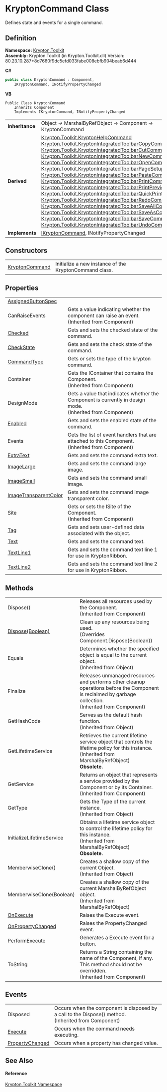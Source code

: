 # KryptonCommand Class


Defines state and events for a single command.



## Definition
**Namespace:** <a href="79d2eac2-21f4-54ff-7552-b20c33c30600.md">Krypton.Toolkit</a>  
**Assembly:** Krypton.Toolkit (in Krypton.Toolkit.dll) Version: 80.23.10.287+8d7660f9dc5efd033fabe008ebfb904beab6d444

**C#**
``` C#
public class KryptonCommand : Component, 
	IKryptonCommand, INotifyPropertyChanged
```
**VB**
``` VB
Public Class KryptonCommand
	Inherits Component
	Implements IKryptonCommand, INotifyPropertyChanged
```

<table><tr><td><strong>Inheritance</strong></td><td>Object  →  MarshalByRefObject  →  Component  →  KryptonCommand</td></tr>
<tr><td><strong>Derived</strong></td><td><a href="d2d73fb7-3488-4b24-638f-2d28a9b21995.md">Krypton.Toolkit.KryptonHelpCommand</a><br /><a href="8730e75a-9495-7fa0-7c18-0c0565535d3e.md">Krypton.Toolkit.KryptonIntegratedToolbarCopyCommand</a><br /><a href="c1cf468b-593a-7566-97d3-daa461b77710.md">Krypton.Toolkit.KryptonIntegratedToolbarCutCommand</a><br /><a href="38899b16-3b81-55a7-99fe-c6767edaa5f4.md">Krypton.Toolkit.KryptonIntegratedToolbarNewCommand</a><br /><a href="ef8fdd0a-3c2c-0df2-c480-e909353f7a30.md">Krypton.Toolkit.KryptonIntegratedToolbarOpenCommand</a><br /><a href="59b58ac6-e29e-f4bd-9e29-20fc41d4c929.md">Krypton.Toolkit.KryptonIntegratedToolbarPageSetupCommand</a><br /><a href="61d01cbe-5089-4063-e676-8212d2131680.md">Krypton.Toolkit.KryptonIntegratedToolbarPasteCommand</a><br /><a href="b7641718-5263-5644-b084-0b6bd186ce8e.md">Krypton.Toolkit.KryptonIntegratedToolbarPrintCommand</a><br /><a href="c92955bb-46ed-d6df-56a9-9e9f8870f807.md">Krypton.Toolkit.KryptonIntegratedToolbarPrintPreviewCommand</a><br /><a href="ec53d29e-f4ad-5545-147d-8a62fd342327.md">Krypton.Toolkit.KryptonIntegratedToolbarQuickPrintCommand</a><br /><a href="29cc43d9-d2d5-d2f5-3d24-3e6c9c556bb4.md">Krypton.Toolkit.KryptonIntegratedToolbarRedoCommand</a><br /><a href="ca6ca81b-dfa7-c45c-3b8e-f01bcb41ff24.md">Krypton.Toolkit.KryptonIntegratedToolbarSaveAllCommand</a><br /><a href="7ec9330d-a5ef-efac-429f-7643a5b92770.md">Krypton.Toolkit.KryptonIntegratedToolbarSaveAsCommand</a><br /><a href="0cfcd2b7-cb6e-7631-c040-a6f11dcb1196.md">Krypton.Toolkit.KryptonIntegratedToolbarSaveCommand</a><br /><a href="9f09feda-fe78-7083-a6cd-484e2b6a9f60.md">Krypton.Toolkit.KryptonIntegratedToolbarUndoCommand</a></td></tr>
<tr><td><strong>Implements</strong></td><td><a href="1088b20d-52f5-163c-6ebd-2922a8d2442d.md">IKryptonCommand</a>, INotifyPropertyChanged</td></tr>
</table>



## Constructors
<table>
<tr>
<td><a href="d818466c-f53d-e0de-1ae1-cc78b03745bc.md">KryptonCommand</a></td>
<td>Initialize a new instance of the KryptonCommand class.</td></tr>
</table>

## Properties
<table>
<tr>
<td><a href="b15dff73-5a50-6bd1-0506-1bf55f3d3284.md">AssignedButtonSpec</a></td>
<td> </td></tr>
<tr>
<td>CanRaiseEvents</td>
<td>Gets a value indicating whether the component can raise an event.<br />(Inherited from Component)</td></tr>
<tr>
<td><a href="4150f450-7908-2cbb-36f5-16d02eff2f46.md">Checked</a></td>
<td>Gets and sets the checked state of the command.</td></tr>
<tr>
<td><a href="c32f5798-3544-549e-0664-b348b6bbcae4.md">CheckState</a></td>
<td>Gets and sets the check state of the command.</td></tr>
<tr>
<td><a href="ebb57721-be4e-2e0b-c385-a23bf613b21e.md">CommandType</a></td>
<td>Gets or sets the type of the krypton command.</td></tr>
<tr>
<td>Container</td>
<td>Gets the IContainer that contains the Component.<br />(Inherited from Component)</td></tr>
<tr>
<td>DesignMode</td>
<td>Gets a value that indicates whether the Component is currently in design mode.<br />(Inherited from Component)</td></tr>
<tr>
<td><a href="7dabe263-e90d-dddf-9792-52efa6b6c673.md">Enabled</a></td>
<td>Gets and sets the enabled state of the command.</td></tr>
<tr>
<td>Events</td>
<td>Gets the list of event handlers that are attached to this Component.<br />(Inherited from Component)</td></tr>
<tr>
<td><a href="1aedcd6f-61bb-0275-8621-3448f3264439.md">ExtraText</a></td>
<td>Gets and sets the command extra text.</td></tr>
<tr>
<td><a href="ce2c2b26-e0ec-2694-f7ec-b6fcff5e5312.md">ImageLarge</a></td>
<td>Gets and sets the command large image.</td></tr>
<tr>
<td><a href="96ea5b36-2037-1edc-2ae8-e18ba998e5b2.md">ImageSmall</a></td>
<td>Gets and sets the command small image.</td></tr>
<tr>
<td><a href="7bd9d70f-c009-37f1-1cdb-b52abd4073e2.md">ImageTransparentColor</a></td>
<td>Gets and sets the command image transparent color.</td></tr>
<tr>
<td>Site</td>
<td>Gets or sets the ISite of the Component.<br />(Inherited from Component)</td></tr>
<tr>
<td><a href="a45e5f96-46ef-6836-1fc4-49507d56e13f.md">Tag</a></td>
<td>Gets and sets user-defined data associated with the object.</td></tr>
<tr>
<td><a href="d03f19ca-baea-ee15-fd43-969874712f45.md">Text</a></td>
<td>Gets and sets the command text.</td></tr>
<tr>
<td><a href="a85bc1e3-ac20-e44a-26a2-d9b39ac18f67.md">TextLine1</a></td>
<td>Gets and sets the command text line 1 for use in KryptonRibbon.</td></tr>
<tr>
<td><a href="464d3d58-e0e5-aace-c188-96e25d2e5553.md">TextLine2</a></td>
<td>Gets and sets the command text line 2 for use in KryptonRibbon.</td></tr>
</table>

## Methods
<table>
<tr>
<td>Dispose()</td>
<td>Releases all resources used by the Component.<br />(Inherited from Component)</td></tr>
<tr>
<td><a href="0d8f0e4c-8a2f-5dda-0a57-5ade6a4a1c27.md">Dispose(Boolean)</a></td>
<td>Clean up any resources being used.<br />(Overrides Component.Dispose(Boolean))</td></tr>
<tr>
<td>Equals</td>
<td>Determines whether the specified object is equal to the current object.<br />(Inherited from Object)</td></tr>
<tr>
<td>Finalize</td>
<td>Releases unmanaged resources and performs other cleanup operations before the Component is reclaimed by garbage collection.<br />(Inherited from Component)</td></tr>
<tr>
<td>GetHashCode</td>
<td>Serves as the default hash function.<br />(Inherited from Object)</td></tr>
<tr>
<td>GetLifetimeService</td>
<td>Retrieves the current lifetime service object that controls the lifetime policy for this instance.<br />(Inherited from MarshalByRefObject)<br /><strong>Obsolete.</strong></td></tr>
<tr>
<td>GetService</td>
<td>Returns an object that represents a service provided by the Component or by its Container.<br />(Inherited from Component)</td></tr>
<tr>
<td>GetType</td>
<td>Gets the Type of the current instance.<br />(Inherited from Object)</td></tr>
<tr>
<td>InitializeLifetimeService</td>
<td>Obtains a lifetime service object to control the lifetime policy for this instance.<br />(Inherited from MarshalByRefObject)<br /><strong>Obsolete.</strong></td></tr>
<tr>
<td>MemberwiseClone()</td>
<td>Creates a shallow copy of the current Object.<br />(Inherited from Object)</td></tr>
<tr>
<td>MemberwiseClone(Boolean)</td>
<td>Creates a shallow copy of the current MarshalByRefObject object.<br />(Inherited from MarshalByRefObject)</td></tr>
<tr>
<td><a href="da30d24e-0c45-079e-5208-79752c57286c.md">OnExecute</a></td>
<td>Raises the Execute event.</td></tr>
<tr>
<td><a href="abcf8455-40e1-5e55-c02f-f890489c5be2.md">OnPropertyChanged</a></td>
<td>Raises the PropertyChanged event.</td></tr>
<tr>
<td><a href="008c8940-f907-5b7d-cb57-7bb3e1bce27e.md">PerformExecute</a></td>
<td>Generates a Execute event for a button.</td></tr>
<tr>
<td>ToString</td>
<td>Returns a String containing the name of the Component, if any. This method should not be overridden.<br />(Inherited from Component)</td></tr>
</table>

## Events
<table>
<tr>
<td>Disposed</td>
<td>Occurs when the component is disposed by a call to the Dispose() method.<br />(Inherited from Component)</td></tr>
<tr>
<td><a href="99b6a04a-cb3f-5616-610f-e1a97b9ece01.md">Execute</a></td>
<td>Occurs when the command needs executing.</td></tr>
<tr>
<td><a href="21d05c07-a1d0-d4eb-f6ab-17c7da1e1973.md">PropertyChanged</a></td>
<td>Occurs when a property has changed value.</td></tr>
</table>

## See Also


#### Reference
<a href="79d2eac2-21f4-54ff-7552-b20c33c30600.md">Krypton.Toolkit Namespace</a>  
